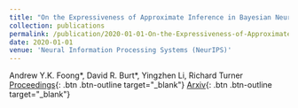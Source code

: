 ```yaml
---
title: "On the Expressiveness of Approximate Inference in Bayesian Neural Networks"
collection: publications
permalink: /publication/2020-01-01-On-the-Expressiveness-of-Approximate-Inference-in-Bayesian-Neural-Networks
date: 2020-01-01
venue: 'Neural Information Processing Systems (NeurIPS)'
---
```

Andrew Y.K. Foong\*,  David R. Burt\*,  Yingzhen Li,  Richard Turner
[Proceedings](https://proceedings.neurips.cc/paper/2020/hash/b6dfd41875bc090bd31d0b1740eb5b1b-Abstract.html){: .btn .btn-outline target="_blank"} [Arxiv](https://arxiv.org/abs/1903.03571){: .btn .btn-outline target="_blank"}
